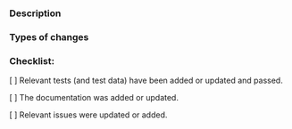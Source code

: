 <!--- 
Thanks for contributing! Instructions are in comments, like this.
 
Please edit this template before submitting a new pull request.
-->

<!--- 
Title: Please provide a descriptive title that summarizes your pull request. 
-->

<!---
Labels: Please select one or more relevant tags (menu on the right).
(This only shows up for administrators.)
--->

### Description
<!--- 
Describe your changes, for example:
* What did you change/add and why?
* Does it close an open issue? (if so, please link to the issue)
* Have you tested the changes, and if so, how?
-->

### Types of changes
<!---
Is this a: 
* Bug fix?
* New feature?
* Does it change existing functionality?
-->

### Checklist:

[ ] Relevant tests (and test data) have been added or updated and passed.

[ ] The documentation was added or updated.

[ ] Relevant issues were updated or added.
